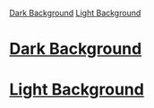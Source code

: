 [Dark Background](Dark%20Background.md)
[Light Background](Light%20Background.md)
# [Dark Background](Dark%20Background.md)
# [Light Background](Light%20Background.md)
